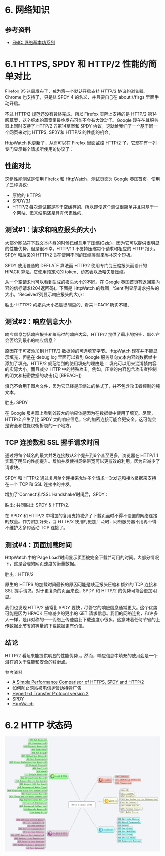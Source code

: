 # 6. 网络知识

## 参考资料

- [EMC: 网络基本功系列](https://community.emc.com/thread/197851)

# 6.1 HTTPS, SPDY 和 HTTP/2 性能的简单对比

Firefox 35 这周发布了，成为第一个默认开启支持 HTTP/2 协议的浏览器。Chrome 也支持了，只是以 SPDY 4 的名义，并且要自己在 about://flags 里面手动开启。

不过 HTTP/2 规范还没有最终完成，所以 Firefox 实际上支持的是 HTTP/2 第14版草案，这个版本的草案离最终发布可能不会有大改动了。Google 现在在其服务器上同时支持了 HTTP/2 的第14草案和 SPDY 协议，这就给我们了一个基于同一个网页来对比 HTTPS, SPDY和 HTTP/2 的性能的机会。

HttpWatch 也更新了，从而可以在 Firefox 里面监控 HTTP/2 了，它现在有一列专门显示每个请求所使用的协议了：

## 性能对比

这组性能测试是使用 Firefox 和 HttpWatch，测试页面为 Google 英国首页，使用了三种协议:

- 原始的 HTTPS
- SPDY/3.1
- HTTP/2
每次测试都是基于空缓存的。所以即便这个测试很简单并且只基于一个网站，但其结果还是具有代表性的。

## 测试#1：请求和响应报头的大小

大部分网站在下载文本内容的时候已经启用了压缩(Gzip)，因为它可以提供很明显的性能优势。但是很不幸，HTTP/1.1 不支持压缩每个请求和相应的 HTTP 报头。SPDY 和后来的 HTTP/2 旨在使用不同的压缩类型来弥补这个短板。

SPDY 使用普通的 DEFLATE 算法而 HTTP/2 使用专门为压缩报头而设计的 HPACK 算法。它使用预定义的 token、动态表以及哈夫曼压缩。

从一个空请求也可以看到生成的报头大小的不同。在 Google 英国首页有返回空内容的信标请求(204返回码)。下面是 HttpWatch 的截图，‘Sent’列显示请求报头的大小，‘Received’列显示响应报头的大小：

胜出: HTTP/2 的报头大小还是很明显的，看来 HPACK 确实不错。

## 测试#2：响应信息大小

响应信息包括响应报头和编码过的响应内容。HTTP/2 提供了最小的报头，那么它会否给到最小的响应信息？

原因在于可被添加到 HTTP/2 数据帧的可选填充字节。HttpWatch 现在并不能显示填充，但是在 debug log 里面可以看到 Google 服务器向文本内容的数据帧中添加了填充。HTTP/2 规范给到的使用填充的理由是： 填充可以用来混淆帧内容的实际大小，而且减少 HTTP 中的特殊攻击。例如，压缩的内容包含攻击者控制的明文和秘密数据的攻击(见 [BREACH]).

填充不会用于图片文件，因为它已经是压缩过的格式了，并不包含攻击者控制的纯文本。

胜出: SPDY

在 Google 服务器上看到的较大的响应体是因为在数据帧中使用了填充。尽管，HTTP/2 产生了比 SPDY 大的响应信息，它的加密连接可能会更安全。这可能会是安全和性能权衡折衷的一个地方。

## TCP 连接数和 SSL 握手请求时间

通过将每个域名的最大并发连接数从2个提升到6个甚至更多，浏览器在 HTTP/1.1 实现了明显的性能提升。增加并发使得网络带宽可以更有效的利用，因为它减少了请求块。

SPDY 和 HTTP/2 通过复用单个连接来允许多个请求一次发送和接收数据来支持在一个 TCP 和 SSL 连接中的并发。

增加了‘Connect’和‘SSL Handshake’时间后，SPDY：

胜出: 共同胜出: SPDY & HTTP/2.

在 SPDY 和 HTTP/2 中增加的复用支持减少了下载页面时不得不设置的网络连接的数量。作为附加好处，当 HTTP/2 使用的更加广泛时，网络服务器不用再不得不维护太多的活动 TCP 连接了。

## 测试#4：页面加载时间

HttpWatch 中的‘Page Load’时间显示页面被完全下载并可用的时间。大部分情况下，这是合理的网页速度的衡量数据。

胜出：HTTP/2

原生的 HTTPS 的加载时间最长的原因可能是缺乏报头压缩和额外的 TCP 连接和 SSL 握手请求。对于更复杂的页面来说，SPDY 和 HTTP/2 的优势可能会更加明显。

我们也发现 HTTP/2 通常比 SPDY 要快，尽管它的响应信息通常更大。这个优势可能是因为 HPACK 压缩减少的更小的 GET 请求信息。我们的网络连接，和许多人一样，是非对称的——网络上传速度比下载速度小很多。这意味着任何节省的上传数据比节省的等量的下载数据更有价值。

## 结论

HTTP/2 看起来能提供明显的性能优势，。然而，响应信息中填充的使用会是一个潜在的关于性能和安全的权衡点。

参考资料

- [A Simple Performance Comparison of HTTPS, SPDY and HTTP/2](http://blog.httpwatch.com/2015/01/16/a-simple-performance-comparison-of-https-spdy-and-http2/)
- [如何防止网站被电信运营劫持弹广告](http://dbanotes.net/security/iframekiller_anti_iframe_clicjacking.html)
- [Hypertext Transfer Protocol version 2](https://http2.github.io/http2-spec/)
- [SPDY](http://en.wikipedia.org/wiki/SPDY)
- [HttpWatch](http://www.httpwatch.com/download/)

# 6.2 HTTP 状态码

![](images/1.jpg)